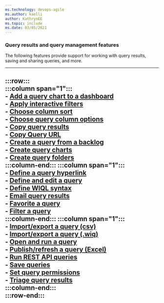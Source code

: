 ```yaml
---
ms.technology: devops-agile
ms.author: kaelli
author: KathrynEE
ms.topic: include
ms.date: 03/05/2021
---
```



### Query results and query management features

The following features provide support for working with query results, saving and sharing queries, and more.  

---
:::row:::  
   :::column span="1":::  
      - [Add a query chart to a dashboard](../../report/dashboards/charts.md#add-chart-to-a-dashboard)  
      - [Apply interactive filters](../backlogs/filter-backlogs-boards-plans.md)  
      - [Choose column sort](../backlogs/set-column-options.md)  
      - [Choose query column options](../backlogs/set-column-options.md)  
      - [Copy query results](../backlogs/copy-list.md)  
      - [Copy Query URL](../queries/view-run-query.md#email-query)  
      - [Create a query from a backlog](../backlogs/product-backlog-controls.md)  
      - [Create query charts](../../report/dashboards/charts.md)  
      - [Create query folders](../queries/organize-queries.md)  
   :::column-end:::
   :::column span="1":::  
      - [Define a query hyperlink](../queries/define-query-hyperlink.md)  
      - [Define and edit a query](../queries/using-queries.md)  
      - [Define WIQL syntax](../queries/wiql-syntax.md)  
      - [Email query results](../queries/view-run-query.md#email-query)  
      - [Favorite a query](../queries/view-run-query.md#favorites)  
      - [Filter a query](../backlogs/filter-backlogs-boards-plans.md)  
   :::column-end:::
   :::column span="1":::  
      - [Import/export a query (csv)](../queries/import-work-items-from-csv.md)  
      - [Import/export a query (.wiq)](../queries/query-support-integration-cross-service-extensions.md#wiql)  
      - [Open and run a query](../queries/view-run-query.md)  
      - [Publish/refresh a query (Excel)](../backlogs/office/bulk-add-modify-work-items-excel.md)  
      - [Run REST API queries](/rest/api/vsts/wit/queries)  
      - [Save queries](../queries/organize-queries.md#flat-list-query)  
      - [Set query permissions](../queries/set-query-permissions.md)  
      - [Triage query results](../queries/triage-work-items.md)  
   :::column-end:::  
:::row-end:::
---